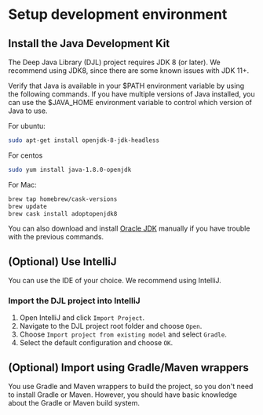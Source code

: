 # Setup development environment

## Install the Java Development Kit

The Deep Java Library (DJL)  project requires JDK 8 (or later). We recommend using JDK8, since there are some known issues with JDK 11+.

Verify that Java is available in your $PATH environment variable by using the following commands. If you have multiple versions of Java installed,
you can use the $JAVA_HOME environment variable to control which version of Java to use.

For ubuntu:

```bash
sudo apt-get install openjdk-8-jdk-headless
```

For centos

```bash
sudo yum install java-1.8.0-openjdk
```

For Mac:

```bash
brew tap homebrew/cask-versions
brew update
brew cask install adoptopenjdk8
```

You can also download and install [Oracle JDK](https://www.oracle.com/technetwork/java/javase/overview/index.html)
manually if you have trouble with the previous commands.

## (Optional) Use IntelliJ 

You can use the IDE of your choice. We recommend using IntelliJ.

### Import the DJL project into IntelliJ

1. Open IntelliJ and click `Import Project`.
2. Navigate to the DJL project root folder and choose `Open`.
3. Choose `Import project from existing model` and select `Gradle`.
4. Select the default configuration and choose `OK`.

## (Optional) Import using Gradle/Maven wrappers

You use Gradle and Maven wrappers to build the project, so you don't need to install Gradle or Maven.
However, you should have basic knowledge about the Gradle or Maven build system.
